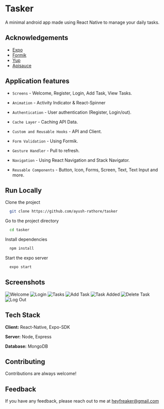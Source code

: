 # Tasker

A minimal android app made using React Native to manage your daily tasks.

## Acknowledgements

-   [Expo](https://expo.dev/)
-   [Formik](https://formik.org/)
-   [Yup](https://github.com/jquense/yup)
-   [Apisauce](https://github.com/infinitered/apisauce)

## Application features

-   `Screens` - Welcome, Register, Login, Add Task, View Tasks.

-   `Animation` - Activity Indicator & React-Spinner

-   `Authentication` - User authentication (Register, Login/out).

-   `Cache Layer` - Caching API Data.

-   `Custom and Reusable Hooks` - API and Client.

-   `Form Validation` - Using Formik.

-   `Gesture Handler` - Pull to refresh.

-   `Navigation` - Using React Navigation and Stack Navigator.

-   `Reusable Components` - Button, Icon, Forms, Screen, Text, Text Input and more.

## Run Locally

Clone the project

```bash
  git clone https://github.com/ayush-rathore/tasker
```

Go to the project directory

```bash
  cd tasker
```

Install dependencies

```bash
  npm install
```

Start the expo server

```bash
  expo start
```

## Screenshots

![Welcome](https://github.com/ayush-rathore/tasker/raw/main/screenshots/1.png)
![Login](https://github.com/ayush-rathore/tasker/raw/main/screenshots/2.png)
![Tasks](https://github.com/ayush-rathore/tasker/raw/main/screenshots/3.png)
![Add Task](https://github.com/ayush-rathore/tasker/raw/main/screenshots/4.png)
![Task Added](https://github.com/ayush-rathore/tasker/raw/main/screenshots/5.png)
![Delete Task](https://github.com/ayush-rathore/tasker/raw/main/screenshots/6.png)
![Log Out](https://github.com/ayush-rathore/tasker/raw/main/screenshots/7.png)

## Tech Stack

**Client:** React-Native, Expo-SDK

**Server:** Node, Express

**Database:** MongoDB

## Contributing

Contributions are always welcome!

## Feedback

If you have any feedback, please reach out to me at heyfreaker@gmail.com
